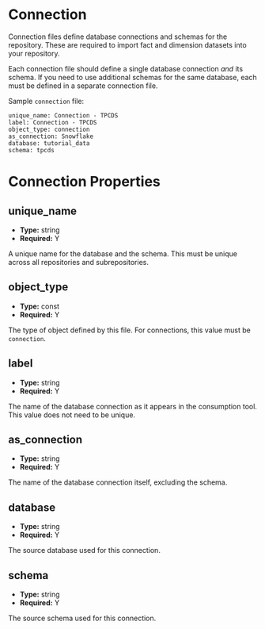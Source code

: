 # Connection

Connection files define database connections and schemas for the
repository. These are required to import fact and dimension datasets
into your repository.

Each connection file should define a single database connection *and*
its schema. If you need to use additional schemas for the same database,
each must be defined in a separate connection file.

Sample `connection` file:

```
unique_name: Connection - TPCDS
label: Connection - TPCDS
object_type: connection
as_connection: Snowflake
database: tutorial_data
schema: tpcds
```

# Connection Properties

## unique_name

- **Type:** string
- **Required:** Y

A unique name for the database and the schema. This must be unique
across all repositories and subrepositories.

## object_type

- **Type:** const
- **Required:** Y

The type of object defined by this file. For connections, this value
must be `connection`.

## label

- **Type:** string
- **Required:** Y

The name of the database connection as it appears in the consumption tool. This value
does not need to be unique.

## as_connection

- **Type:** string
- **Required:** Y

The name of the database connection itself, excluding the schema.

## database

- **Type:** string
- **Required:** Y

The source database used for this connection.

## schema

- **Type:** string
- **Required:** Y

The source schema used for this connection.
